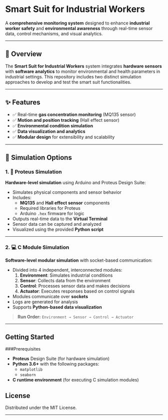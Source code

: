 # Smart Suit for Industrial Workers

A **comprehensive monitoring system** designed to enhance **industrial worker safety** and **environmental awareness** through real-time sensor data, control mechanisms, and visual analytics.

---

## 🧠 Overview

The **Smart Suit for Industrial Workers** system integrates **hardware sensors** with **software analytics** to monitor environmental and health parameters in industrial settings. This repository includes two distinct simulation approaches to develop and test the smart suit functionalities.

---

## ✨ Features

- ✅ Real-time **gas concentration monitoring** (MQ135 sensor)
- ✅ **Motion and position tracking** (Hall effect sensor)
- ✅ **Environmental condition simulation**
- ✅ **Data visualization and analytics**
- ✅ **Modular design** for extensibility and scalability

---

## 🔧 Simulation Options

### 1. 🧪 Proteus Simulation

**Hardware-level simulation** using Arduino and Proteus Design Suite:

- Simulates physical components and sensor behavior
- Includes:
  - **MQ135** and **Hall effect sensor** components
  - Required libraries for Proteus
  - Arduino `.hex` firmware for logic
- Outputs real-time data to the **Virtual Terminal**
- Sensor data can be captured and analyzed
- Visualized using the provided **Python script**

---

### 2. 💻 C Module Simulation

**Software-level modular simulation** with socket-based communication:

- Divided into 4 independent, interconnected modules:
  1. **Environment**: Simulates industrial conditions
  2. **Sensor**: Collects data from the environment
  3. **Control**: Processes sensor data and makes decisions
  4. **Actuator**: Executes responses based on control signals
- Modules communicate over **sockets**
- Logs are generated for analysis
- Supports **Python-based data visualization**

> **Run Order:** `Environment → Sensor → Control → Actuator`

---

## Getting Started

###Prerequisites

- **Proteus** Design Suite (for hardware simulation)
- **Python 3.6+** with the following packages:
  - `matplotlib`
  - `seaborn`
- **C runtime environment** (for executing C simulation modules)

## License

Distributed under the MIT License.

---
